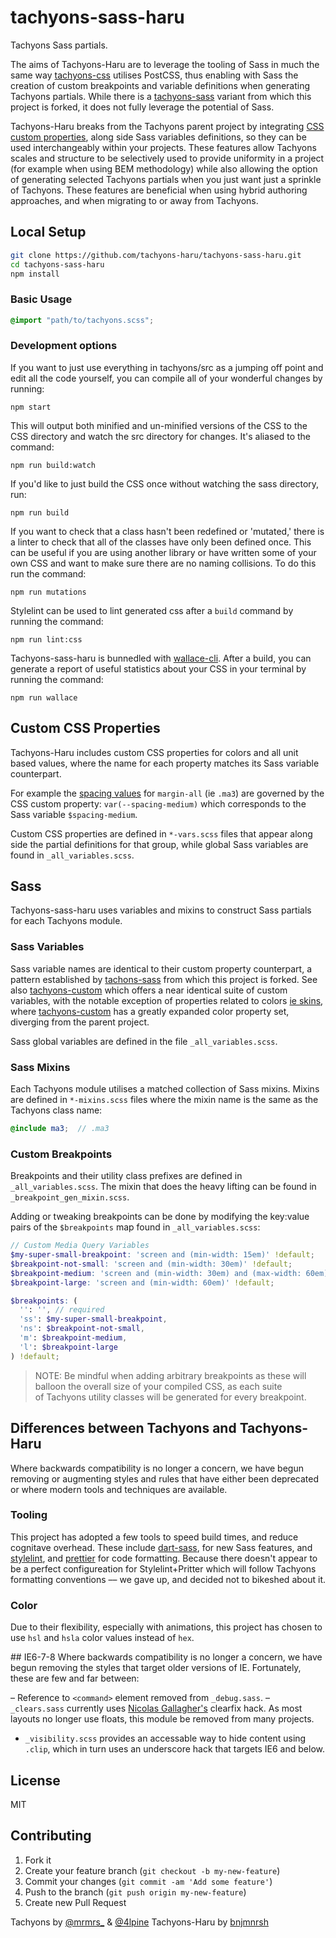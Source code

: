 # tachyons-sass-haru

Tachyons Sass partials.

The aims of Tachyons-Haru are to leverage the tooling of Sass in much the same way [tachyons-css](http://tachyons.io/) utilises PostCSS, thus enabling with Sass the creation of custom breakpoints and variable definitions when generating Tachyons partials. While there is a [tachyons-sass](https://github.com/tachyons-css/tachyons-sass) variant from which this project is forked, it does not fully leverage the potential of Sass.

Tachyons-Haru breaks from the Tachyons parent project by integrating [CSS custom properties](https://developer.mozilla.org/en-US/docs/Web/CSS/--*), along side Sass variables definitions, so they can be used interchangeably within your projects. These features allow Tachyons scales and structure to be selectively used to provide uniformity in a project (for example when using BEM methodology) while also allowing the option of generating selected Tachyons partials when you just want just a sprinkle of Tachyons. These features are beneficial when using hybrid authoring approaches, and when migrating to or away from Tachyons.

## Local Setup

```bash
git clone https://github.com/tachyons-haru/tachyons-sass-haru.git
cd tachyons-sass-haru
npm install
```

### Basic Usage

```scss
@import "path/to/tachyons.scss";
```

### Development options

If you want to just use everything in tachyons/src as a jumping off point and edit all the code yourself, you can compile all of your wonderful changes by running:

```npm start```

This will output both minified and un-minified versions of the CSS to the CSS directory and watch the src directory for changes.
It's aliased to the command:

```npm run build:watch```

If you'd like to just build the CSS once without watching the sass directory, run:

```npm run build```

If you want to check that a class hasn't been redefined or 'mutated,' there is a linter to check that all of the classes have only been defined once. This can be useful if you are using another library or have written some of your own CSS and want to make sure there are no naming collisions. To do this run the command:

```npm run mutations```

Stylelint can be used to lint generated css after a `build` command by running the command:

```npm run lint:css```

Tachyons-sass-haru is bunnedled with [wallace-cli](https://github.com/projectwallace/wallace-cli). After a build, you can generate a report of useful statistics about your CSS in your terminal by running the command:

```npm run wallace```

## Custom CSS Properties

Tachyons-Haru includes custom CSS properties for colors and all unit based values, where the name for each property matches its Sass variable counterpart.

For example the [spacing values](http://tachyons.io/docs/layout/spacing/) for `margin-all` (ie `.ma3`) are governed by the CSS custom property: `var(--spacing-medium)` which corresponds to the Sass variable `$spacing-medium`.

Custom CSS properties are defined in `*-vars.scss` files that appear along side the partial definitions for that group, while global Sass variables are found in `_all_variables.scss`.

## Sass

Tachyons-sass-haru uses variables and mixins to construct Sass partials for each Tachyons module.
### Sass Variables

 Sass variable names are identical to their custom property counterpart, a pattern established by [tachons-sass](https://github.com/tachyons-css/tachyons-sass) from which this project is forked. See also [tachyons-custom](https://github.com/tachyons-haru/tachyons-custom) which offers a near identical suite of custom variables, with the notable exception of properties related to colors [ie skins](https://github.com/tachyons-haru/tachyons-custom/blob/master/src/_variables.css), where [tachyons-custom](https://github.com/tachyons-haru/tachyons-custom) has a greatly expanded color property set, diverging from the parent project.

Sass global variables are defined in the file `_all_variables.scss`.

### Sass Mixins

Each Tachyons module utilises a matched collection of Sass mixins. Mixins are defined in `*-mixins.scss` files where the mixin name is the same as the Tachyons class name:

```scss
@include ma3;  // .ma3
```

### Custom Breakpoints

Breakpoints and their utility class prefixes are defined in `_all_variables.scss`. The mixin that does the heavy lifting can be found in `_breakpoint_gen_mixin.scss`.

Adding or tweaking breakpoints can be done by modifying the key:value pairs of the `$breakpoints` map found in `_all_variables.scss`:

```scss
// Custom Media Query Variables
$my-super-small-breakpoint: 'screen and (min-width: 15em)' !default;
$breakpoint-not-small: 'screen and (min-width: 30em)' !default;
$breakpoint-medium: 'screen and (min-width: 30em) and (max-width: 60em)' !default;
$breakpoint-large: 'screen and (min-width: 60em)' !default;

$breakpoints: (
  '': '', // required
  'ss': $my-super-small-breakpoint,
  'ns': $breakpoint-not-small,
  'm': $breakpoint-medium,
  'l': $breakpoint-large
) !default;
```

> NOTE: Be mindful when adding arbitrary breakpoints as these will balloon the overall size of your compiled CSS, as each suite of Tachyons utility classes will be generated for every breakpoint.

## Differences between Tachyons and Tachyons-Haru

Where backwards compatibility is no longer a concern, we have begun removing or augmenting styles and rules that have either been deprecated or where modern tools and techniques are available.

### Tooling

This project has adopted a few tools to speed build times, and reduce cognitave overhead. These include [dart-sass](https://www.npmjs.com/package/sass), for new Sass features, and [stylelint](https://www.npmjs.com/package/stylelint), and [prettier](https://www.npmjs.com/package/prettier) for code formatting. Because there doesn't appear to be a perfect configureation for Stylelint+Pritter which will follow Tachyons formatting conventions  –– we gave up, and decided not to bikeshed about it.

### Color
Due to their flexibility, especially with animations, this project has chosen to use `hsl` and `hsla` color values instead of `hex`.

## IE6-7-8
Where backwards compatibility is no longer a concern, we have begun removing the styles that target older versions  of IE. Fortunately, these are few and far between:

– Reference to `<command>` element removed from `_debug.sass`.
– `_clears.sass` currently uses [Nicolas Gallagher's](http://nicolasgallagher.com/micro-clearfix-hack/) clearfix hack. As most layouts no longer use floats, this module be removed from many projects.
- `_visibility.scss` provides an accessable way to hide content using `.clip`, which in turn uses an underscore hack that targets IE6 and below.

## License

MIT

## Contributing

1. Fork it
2. Create your feature branch (`git checkout -b my-new-feature`)
3. Commit your changes (`git commit -am 'Add some feature'`)
4. Push to the branch (`git push origin my-new-feature`)
5. Create new Pull Request

Tachyons by [@mrmrs_](https://twitter.com/mrmrs_) & [@4lpine](https://twitter.com/4lpine)
Tachyons-Haru by [bnjmnrsh](https://github.com/bnjmnrsh)
